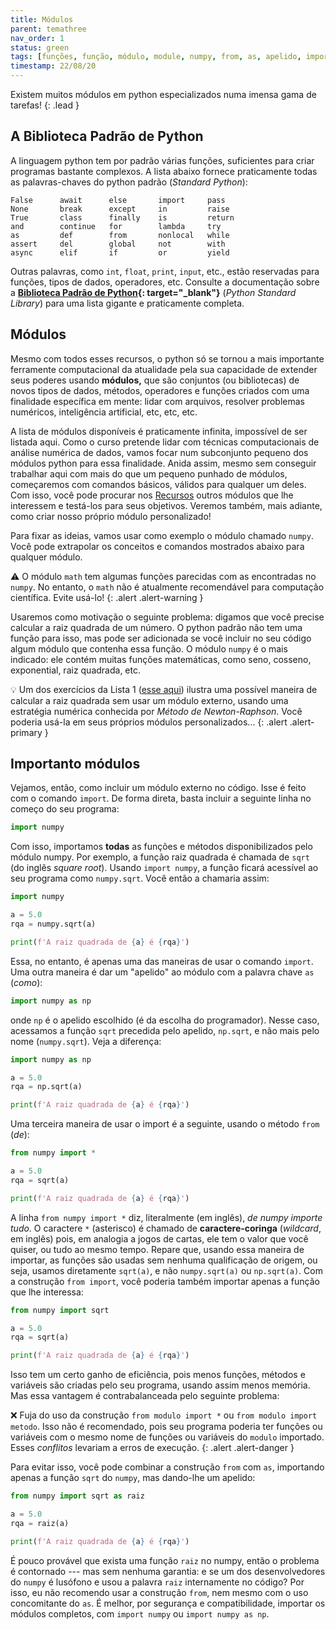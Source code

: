 ```yaml
---
title: Módulos
parent: temathree
nav_order: 1
status: green
tags: [funções, função, módulo, module, numpy, from, as, apelido, import, raiz, sqrt, padrão, standard]
timestamp: 22/08/20
---
```


Existem muitos módulos em python especializados numa imensa gama de tarefas!
{: .lead }

## A Biblioteca Padrão de Python

A linguagem python tem por padrão várias funções, suficientes para criar programas bastante complexos. A lista abaixo fornece praticamente todas as palavras-chaves do python padrão (*Standard Python*):

```
False      await      else       import     pass
None       break      except     in         raise
True       class      finally    is         return
and        continue   for        lambda     try
as         def        from       nonlocal   while
assert     del        global     not        with
async      elif       if         or         yield
```

Outras palavras, como `int`, `float`, `print`, `input`, etc.,  estão reservadas para funções, tipos de dados, operadores, etc. Consulte a documentação sobre a **[Biblioteca Padrão de Python](https://docs.python.org/3/library/){: target="\_blank"}** (*Python Standard Library*) para uma lista gigante e praticamente completa.

## Módulos

Mesmo com todos esses recursos, o python só se tornou a mais importante ferramente computacional da atualidade pela sua capacidade de extender seus poderes usando **módulos,** que são conjuntos (ou bibliotecas) de novos tipos de dados, métodos, operadores e funções  criados com uma finalidade específica em mente: lidar com arquivos, resolver problemas numéricos, inteligência artificial, etc, etc, etc.

A lista de módulos disponíveis é praticamente infinita, impossível de ser listada aqui. Como o curso pretende lidar com técnicas computacionais de análise numérica de dados, vamos focar num subconjunto pequeno dos módulos python para essa finalidade. Anida assim, mesmo sem conseguir trabalhar aqui com mais do que um pequeno punhado de módulos, começaremos com comandos básicos, válidos para qualquer um deles. Com isso, você pode procurar nos [Recursos]({{site.baseurl}}/biblio/) outros módulos que lhe interessem e testá-los para seus objetivos. Veremos também, mais adiante, como criar nosso próprio módulo personalizado!

Para fixar as ideias, vamos usar como exemplo o módulo chamado `numpy`. Você pode extrapolar os conceitos e comandos mostrados abaixo para qualquer módulo.

:warning: O módulo `math` tem algumas funções parecidas com as encontradas no `numpy`. No entanto, o `math` não é atualmente recomendável para computação científica. Evite usá-lo!
{: .alert .alert-warning }

Usaremos como motivação o seguinte problema: digamos que você precise calcular a raiz quadrada de um número. O python padrão não tem uma função para isso, mas pode ser adicionada se você incluir no seu código algum módulo que contenha essa função. O módulo `numpy` é o mais indicado: ele contém muitas funções matemáticas, como seno, cosseno, exponential, raiz quadrada, etc.

:bulb: Um dos exercícios da Lista 1 ([esse aqui]({{site.baseurl}}/material/exercicios/lista1.html#ex20)) ilustra uma possível maneira de calcular a raiz quadrada sem usar um módulo externo, usando uma estratégia numérica conhecida por *Método de Newton-Raphson*. Você poderia usá-la em seus próprios módulos personalizados...
{: .alert .alert-primary }

## Importanto módulos

Vejamos, então, como incluir um módulo externo no código. Isse é feito com o comando `import`. De forma direta, basta incluir a seguinte linha no começo do seu programa:
```python
import numpy
```
Com isso, importamos **todas** as funções e métodos disponibilizados pelo módulo numpy. Por exemplo, a função raiz quadrada é chamada de `sqrt` (do inglês *square root*). Usando `import numpy`, a função ficará acessível ao seu programa como `numpy.sqrt`. Você então a chamaria assim:
```python
import numpy

a = 5.0
rqa = numpy.sqrt(a)

print(f'A raiz quadrada de {a} é {rqa}')
```

Essa, no entanto, é apenas uma das maneiras de usar o comando `import`. Uma outra maneira é dar um "apelido" ao módulo com a palavra chave `as` (*como*):
```python
import numpy as np
```
onde `np` é o apelido escolhido (é da escolha do programador). Nesse caso, acessamos a função `sqrt` precedida pelo apelido, `np.sqrt`, e não mais pelo nome (`numpy.sqrt`). Veja a diferença:
```python
import numpy as np

a = 5.0
rqa = np.sqrt(a)

print(f'A raiz quadrada de {a} é {rqa}')
```

Uma terceira maneira de usar o import é a seguinte, usando o método `from` (*de*):
```python
from numpy import *

a = 5.0
rqa = sqrt(a)

print(f'A raiz quadrada de {a} é {rqa}')
```
A linha `from numpy import *` diz, literalmente (em inglês), *de numpy importe tudo*. O caractere `*` (asterisco) é chamado de **caractere-coringa** (*wildcard*, em inglês) pois, em analogia a jogos de cartas, ele tem o valor que você quiser, ou tudo ao mesmo tempo. Repare que, usando essa maneira de importar, as funções são usadas sem nenhuma qualificação de origem, ou seja, usamos diretamente `sqrt(a)`, e não `numpy.sqrt(a)` ou `np.sqrt(a)`. Com a construção `from import`, você poderia também importar apenas a função que lhe interessa:
```python
from numpy import sqrt

a = 5.0
rqa = sqrt(a)

print(f'A raiz quadrada de {a} é {rqa}')
```
Isso tem um certo ganho de eficiência, pois menos funções, métodos e variáveis são criadas pelo seu programa, usando assim menos memória. Mas essa vantagem é contrabalanceada pelo seguinte problema:

:x: Fuja do uso da construção `from modulo import *` ou `from modulo import metodo`. Isso não é recomendado, pois seu programa poderia ter funções ou variáveis com o mesmo nome de funções ou variáveis do `modulo` importado. Esses *conflitos* levariam a erros de execução.
{: .alert .alert-danger }

Para evitar isso, você pode combinar a construção `from` com `as`, importando apenas a função `sqrt` do `numpy`, mas dando-lhe um apelido:

```python
from numpy import sqrt as raiz

a = 5.0
rqa = raiz(a)

print(f'A raiz quadrada de {a} é {rqa}')
```

É pouco provável que exista uma função `raiz` no numpy, então o problema é contornado --- mas sem nenhuma garantia: e se um dos desenvolvedores do `numpy` é lusófono e usou a palavra `raiz` internamente no código? Por isso, eu não recomendo usar a construção `from`, nem mesmo com o uso concomitante do `as`. É melhor, por segurança e compatibilidade, importar os módulos completos, com `import numpy` ou `import numpy as np`.
